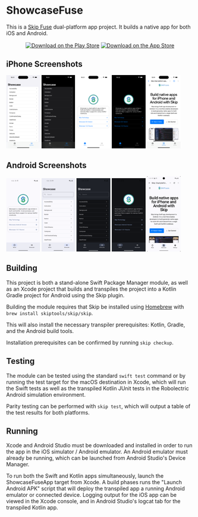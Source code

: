 # ShowcaseFuse

This is a [Skip Fuse](https://skip.tools) dual-platform app project.
It builds a native app for both iOS and Android.

<div align="center">
  <a href="https://play.google.com/store/apps/details?id=org.appfair.app.Showcase" style="display: inline-block;"><img src="https://upload.wikimedia.org/wikipedia/commons/thumb/7/78/Google_Play_Store_badge_EN.svg/2560px-Google_Play_Store_badge_EN.svg.png" alt="Download on the Play Store" style="height: 60px; vertical-align: middle; object-fit: contain;" /></a>
  <a href="https://apps.apple.com/us/app/skip-showcase/id6474885022" style="display: inline-block;"><img src="https://toolbox.marketingtools.apple.com/api/v2/badges/download-on-the-app-store/black/en-us" alt="Download on the App Store" style="height: 60px; vertical-align: middle; object-fit: contain;" /></a>
</div>

## iPhone Screenshots

<img src="Darwin/fastlane/screenshots/en-US/1_en-US.png" style="width: 18%" /> <img src="Darwin/fastlane/screenshots/en-US/2_en-US.png" style="width: 18%" /> <img src="Darwin/fastlane/screenshots/en-US/3_en-US.png" style="width: 18%" /> <img src="Darwin/fastlane/screenshots/en-US/4_en-US.png" style="width: 18%" /> <img src="Darwin/fastlane/screenshots/en-US/5_en-US.png" style="width: 18%" />


## Android Screenshots

<img src="Android/fastlane/metadata/android/en-US/images/phoneScreenshots/1_en-US.png" style="width: 18%" /> <img src="Android/fastlane/metadata/android/en-US/images/phoneScreenshots/2_en-US.png" style="width: 18%" /> <img src="Android/fastlane/metadata/android/en-US/images/phoneScreenshots/3_en-US.png" style="width: 18%" /> <img src="Android/fastlane/metadata/android/en-US/images/phoneScreenshots/4_en-US.png" style="width: 18%" /> <img src="Android/fastlane/metadata/android/en-US/images/phoneScreenshots/5_en-US.png" style="width: 18%" />


## Building

This project is both a stand-alone Swift Package Manager module,
as well as an Xcode project that builds and transpiles the project
into a Kotlin Gradle project for Android using the Skip plugin.

Building the module requires that Skip be installed using
[Homebrew](https://brew.sh) with `brew install skiptools/skip/skip`.

This will also install the necessary transpiler prerequisites:
Kotlin, Gradle, and the Android build tools.

Installation prerequisites can be confirmed by running `skip checkup`.

## Testing

The module can be tested using the standard `swift test` command
or by running the test target for the macOS destination in Xcode,
which will run the Swift tests as well as the transpiled
Kotlin JUnit tests in the Robolectric Android simulation environment.

Parity testing can be performed with `skip test`,
which will output a table of the test results for both platforms.

## Running

Xcode and Android Studio must be downloaded and installed in order to
run the app in the iOS simulator / Android emulator.
An Android emulator must already be running, which can be launched from
Android Studio's Device Manager.

To run both the Swift and Kotlin apps simultaneously,
launch the ShowcaseFuseApp target from Xcode.
A build phases runs the "Launch Android APK" script that
will deploy the transpiled app a running Android emulator or connected device.
Logging output for the iOS app can be viewed in the Xcode console, and in
Android Studio's logcat tab for the transpiled Kotlin app.
